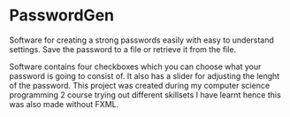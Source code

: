 # PasswordGen
Software for creating a strong passwords easily with easy to understand settings. Save the password to a file or retrieve it from the file.

Software contains four checkboxes which you can choose what your password is going to consist of. It also has a slider for adjusting the lenght of the password.
This project was created during my computer science programming 2 course trying out different skillsets I have learnt hence this was also made without FXML.
